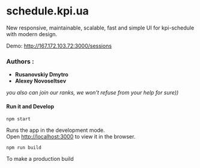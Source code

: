 # schedule.kpi.ua
New responsive, maintainable, scalable, fast and simple UI for kpi-schedule with modern design.

Demo: http://167.172.103.72:3000/sessions

### Authors :

* **Rusanovskiy Dmytro**
* **Alexey Novoseltsev**

*you also can join our ranks, we won't refuse from your help for sure))*
#### Run it and Develop

```
npm start
```
Runs the app in the development mode.\
Open [http://localhost:3000](http://localhost:3000) to view it in the browser.

```
npm run build
```
To make a production build

